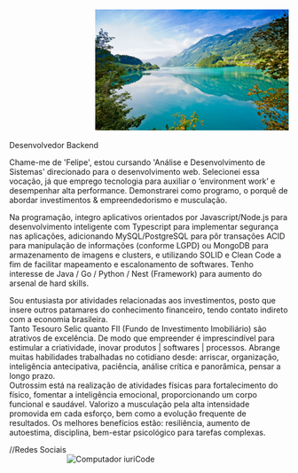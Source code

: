 <div>
     <p style="margin-top:125.1pt; margin-left:116.6pt; text-align:justify; line-height:14.6pt">
          <img src="https://github.com/RFML-HighPro/RFML-HighPro/blob/main/Teste%20(Capa%20github).jpg" alt="Capa do Github Ryan Felipe"/>
     </p>
     <div>
          <div>
               <p>Desenvolvedor Backend</p>
              <p align="left"> 
                    Chame-me de 'Felipe', estou cursando 'Análise e Desenvolvimento de Sistemas' direcionado para o desenvolvimento web. Selecionei essa vocação, já que emprego 
                    tecnologia para auxiliar o ‘environment work’ e desempenhar alta performance. Demonstrarei como programo, o porquê de abordar investimentos & empreendedorismo e                           musculação.<br/>
               </p> 
                <p align="left">
                 Na programação, integro aplicativos orientados por Javascript/Node.js para desenvolvimento inteligente com Typescript para implementar segurança nas aplicações,                           adicionando MySQL/PostgreSQL para pôr transações ACID para manipulação de informações (conforme LGPD) ou MongoDB para armazenamento de imagens e clusters, e                               utilizando SOLID e Clean Code a fim de facilitar mapeamento e escalonamento de softwares. Tenho interesse de Java / Go / Python / Nest (Framework) para aumento do                         arsenal de hard skills. <br/>
               </p>
               <p align="left">
               Sou entusiasta por atividades relacionadas aos investimentos, posto que insere outros patamares do conhecimento financeiro, tendo contato indireto com a economia                          brasileira.<br/>
               Tanto Tesouro Selic quanto FII (Fundo de Investimento Imobiliário) são atrativos de excelência. De modo que empreender é imprescindível para estimular a criatividade,
               inovar produtos | softwares | processos. Abrange muitas habilidades trabalhadas no cotidiano desde: arriscar, organização, inteligência antecipativa, paciência, análise                   crítica e panorâmica, pensar a longo prazo.
               <br/>
               Outrossim está na realização de atividades físicas para fortalecimento do físico, fomentar a inteligência emocional, proporcionando um corpo funcional e saudável. Valorizo                a musculação pela alta intensidade promovida em cada esforço, bem como a evolução frequente de resultados. Os melhores benefícios estão: resiliência, aumento de                           autoestima, disciplina, bem-estar psicológico para tarefas complexas. <br/>
               </p>
               //Redes Sociais
          </div>
          <div>
               <img src="https://raw.githubusercontent.com/MicaelliMedeiros/micaellimedeiros/master/image/computer-illustration.png" min-width="400px" max-width="400px" width="400px"                     align="right" alt="Computador iuriCode">
          </div>
     </div>
</div>
